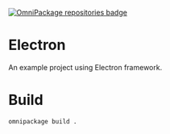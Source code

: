 [![OmniPackage repositories badge](https://repositories.omnipackage.org/oleg/examples-electron/examples-electron.svg)](https://web.omnipackage.org/oleg/examples-electron/install)

# Electron

An example project using Electron framework.

# Build
```
omnipackage build .
```

